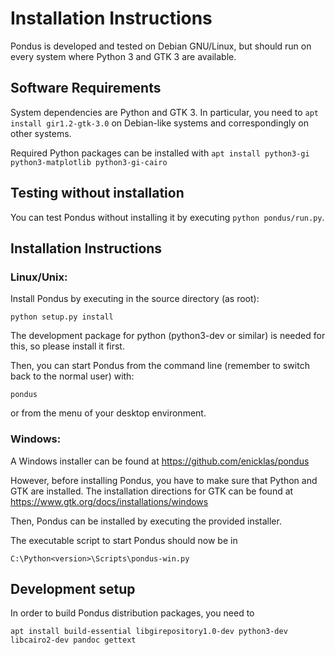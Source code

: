 # Installation Instructions

Pondus is developed and tested on Debian GNU/Linux, but should run on
every system where Python 3 and GTK 3 are available.

## Software Requirements

System dependencies are Python and GTK 3. In particular, you need to
`apt install gir1.2-gtk-3.0` on Debian-like systems and correspondingly
on other systems.

Required Python packages can be installed with
`apt install python3-gi python3-matplotlib python3-gi-cairo`

## Testing without installation

You can test Pondus without installing it by executing `python pondus/run.py`.

## Installation Instructions

### Linux/Unix:

Install Pondus by executing in the source directory
(as root):

    python setup.py install

The development package for python (python3-dev or similar) is needed
for this, so please install it first.

Then, you can start Pondus from the command line (remember to switch back to
the normal user) with:

    pondus

or from the menu of your desktop environment.

### Windows:

A Windows installer can be found at <https://github.com/enicklas/pondus>

However, before installing Pondus, you have to make sure that Python and
GTK are installed. The installation directions for GTK can be found at
<https://www.gtk.org/docs/installations/windows>

Then, Pondus can be installed by executing the provided installer.

The executable script to start Pondus should now be in

    C:\Python<version>\Scripts\pondus-win.py

## Development setup
 
In order to build Pondus distribution packages, you need to

`apt install build-essential libgirepository1.0-dev python3-dev libcairo2-dev pandoc gettext`
